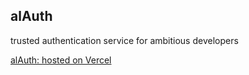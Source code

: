 ## alAuth

trusted authentication service for ambitious developers

[alAuth: hosted on Vercel](https://alauth-azure.vercel.app/)
